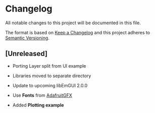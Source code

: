 # Changelog
All notable changes to this project will be documented in this file.

The format is based on [Keep a Changelog](http://keepachangelog.com/en/1.0.0/)
and this project adheres to [Semantic Versioning](http://semver.org/spec/v2.0.0.html).

## [Unreleased]

* Porting Layer split from UI example
* Libraries moved to separate directory
* Update to upcoming libEmGUI 2.0.0

* Use **Fonts** from [AdafruitGFX](https://github.com/adafruit/Adafruit-GFX-Library)

* Added **Plotting example**